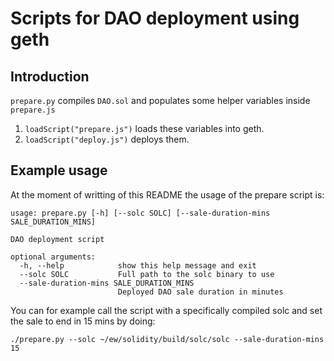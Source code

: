 # Scripts for DAO deployment using geth

## Introduction

`prepare.py` compiles `DAO.sol` and populates some helper variables inside `prepare.js`

1. `loadScript("prepare.js")` loads these variables into geth.
2. `loadScript("deploy.js")` deploys them.

## Example usage

At the moment of writting of this README the usage of the prepare script is:

```
usage: prepare.py [-h] [--solc SOLC] [--sale-duration-mins SALE_DURATION_MINS]

DAO deployment script

optional arguments:
  -h, --help            show this help message and exit
  --solc SOLC           Full path to the solc binary to use
  --sale-duration-mins SALE_DURATION_MINS
                        Deployed DAO sale duration in minutes
```

You can for example call the script with a specifically compiled solc and set
the sale to end in 15 mins by doing:

```
./prepare.py --solc ~/ew/solidity/build/solc/solc --sale-duration-mins 15
```
